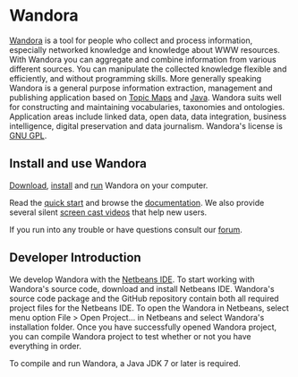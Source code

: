 Wandora
=======

[Wandora](http://wandora.org) is a tool for people who collect and process information, 
especially networked knowledge and knowledge about WWW resources. With Wandora you can 
aggregate and combine information from various different sources. You can manipulate the 
collected knowledge flexible and efficiently, and without programming skills. More 
generally speaking Wandora is a general purpose information extraction, management 
and publishing application based on [Topic Maps](http://en.wikipedia.org/wiki/Topic_Maps) 
and [Java](http://en.wikipedia.org/wiki/Java_%28programming_language%29). Wandora suits well for 
constructing and maintaining vocabularies, taxonomies and ontologies. 
Application areas include linked data, open data, data integration, business 
intelligence, digital preservation and data journalism. 
Wandora's license is [GNU GPL](http://www.gnu.org/licenses/gpl-3.0.txt).

## Install and use Wandora

[Download](http://wandora.org/www/download), 
[install](http://wandora.org/wiki/How_to_install_Wandora) and 
[run](http://wandora.org/wiki/Running_Wandora) Wandora on your computer. 

Read the [quick start](http://wandora.org/wiki/Quickstart) and 
browse the [documentation](http://wandora.org/wiki/Main_Page). We also provide several
silent [screen cast videos](http://wandora.org/tv/) that help new users.

If you run into any trouble or have questions consult our [forum](http://wandora.org/forum/).

## Developer Introduction

We develop Wandora with the [Netbeans IDE](https://netbeans.org/). To start
working with Wandora's source code, download and install Netbeans IDE.
Wandora's source code package and the GitHub repository contain both all 
required project files for the Netbeans IDE. To open the Wandora in Netbeans,
select menu option File &gt; Open Project... in Netbeans and select Wandora's installation
folder. Once you have successfully opened Wandora project, you can compile Wandora project 
to test whether or not you have everything in order.

To compile and run Wandora, a Java JDK 7 or later is required.


